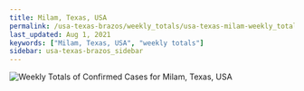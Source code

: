 ```yaml
---
title: Milam, Texas, USA
permalink: /usa-texas-brazos/weekly_totals/usa-texas-milam-weekly_totals.html
last_updated: Aug 1, 2021
keywords: ["Milam, Texas, USA", "weekly totals"]
sidebar: usa-texas-brazos_sidebar
---
```


![Weekly Totals of Confirmed Cases for Milam, Texas, USA](/covid_tracker/images/graphs/usa-texas-milam-weekly_totals_graph.png)
